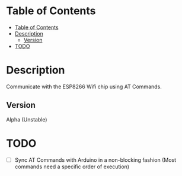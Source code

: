 # Table of Contents

- [Table of Contents](#table-of-contents)
- [Description](#description)
    - [Version](#version)
- [TODO](#todo)

# Description 

Communicate with the ESP8266 Wifi chip using AT Commands.

## Version

Alpha (Unstable)

# TODO

- [ ] Sync AT Commands with Arduino in a non-blocking fashion (Most commands need a specific order of execution)


